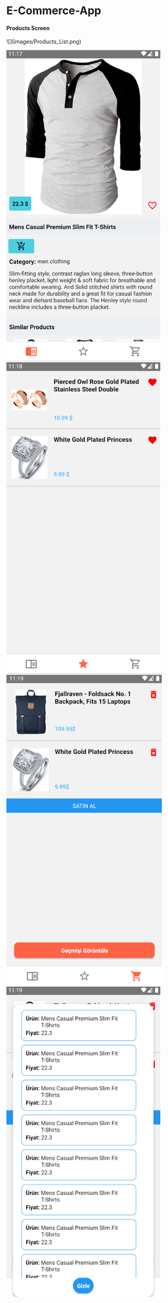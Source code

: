 <h1>E-Commerce-App</h1>

<h4>Products Screen</h4>
![](images/Products_List.png)




![](images/Product_Details.png)
![](images/Favorites.png)
![](images/Cart.png)
![](images/History.png)
